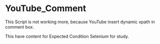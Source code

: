 # YouTube_Comment

This Script is not working more, because YouTube insert dynamic xpath in comment box.

This have content for Expected Condition Selenium for study.
